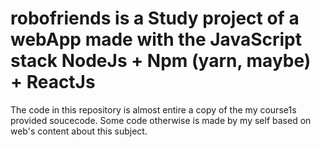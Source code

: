 # robofriends is a Study project of a webApp made with the JavaScript stack NodeJs + Npm (yarn, maybe) + ReactJs

The code in this repository is almost entire a copy of the my course1s provided soucecode.
Some code otherwise is made by my self based on web's content about this subject.
